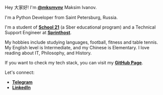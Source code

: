 Hey 大家好! I'm [**@mksmvnv**](https://github.com/mksmvnv) Maksim Ivanov.

I'm a Python Developer from Saint Petersburg, Russia.

I'm a student of [**School 21**](https://21-school.ru/) (a Sber educational program) and a Technical Support Engineer at [**Sprinthost**](https://sprintbox.ru/).

My hobbies include studying languages, football, fitness and table tennis. My English level is Intermediate, and my Chinese is Elementary. I love reading about IT, Philosophy, and History.

If you want to check my tech stack, you can visit my [**GitHub Page**](https://mksmvnv.github.io/mksmvnv/).

Let's connect:

* [**Telegram**](https://t.me/mksm_vnv)
* [**LinkedIn**](https://www.linkedin.com/in/mksmvnv/)
